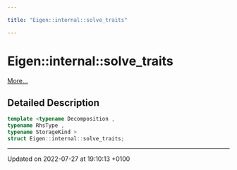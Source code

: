 ```yaml
---

title: "Eigen::internal::solve_traits"

---
```


# Eigen::internal::solve_traits



 [More...](#detailed-description)

## Detailed Description

```cpp
template <typename Decomposition ,
typename RhsType ,
typename StorageKind >
struct Eigen::internal::solve_traits;
```

-------------------------------

Updated on 2022-07-27 at 19:10:13 +0100